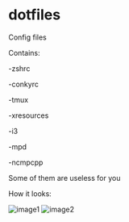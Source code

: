 # dotfiles
Config files

Contains:

-zshrc

-conkyrc

-tmux

-xresources

-i3

-mpd

-ncmpcpp

Some of them are useless for you

How it looks:

![image1](http://i.imgur.com/iNMz1r1.jpg)
![image2](http://i.imgur.com/IrHzIQT.jpg)
